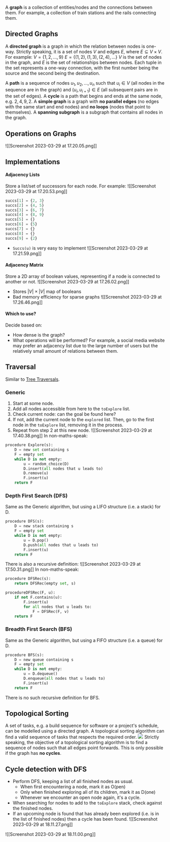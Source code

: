 A **graph** is a collection of entities/nodes and the connections between them. For example, a collection of train stations and the rails connecting them.

## Directed Graphs
A **directed graph** is a graph in which the relation between nodes is one-way.
Strictly speaking, it is a set of nodes $V$ and edges $E$, where $E \subseteq V \times V$.
For example:
$V= \{1, 2, \dots, 9\}$
$E = \{(1, 2), (1, 3), (2, 4), \dots\}$
$V$ is the set of nodes in the graph, and $E$ is the set of relationships between nodes. Each tuple in the set represents a one-way connection, with the first number being the source and the second being the destination.

A **path** is a sequence of nodes $u_1, u_2, \dots, u_n$ such that $u_i \in V$ (all nodes in the sequence are in the graph) and $(u_i, u_{i+1}) \in E$ (all subsequent pairs are in the set of edges).
A **cycle** is a path that begins and ends at the same node, e.g. $2, 4, 9, 2$.
A **simple graph** is a graph with **no parallel edges** (no edges with the same start and end nodes) and **no loops** (nodes that point to themselves).
A **spanning subgraph** is a subgraph that contains all nodes in the graph.

## Operations on Graphs
![[Screenshot 2023-03-29 at 17.20.05.png]]
## Implementations
#### Adjacency Lists
Store a list/set of successors for each node. For example:
![[Screenshot 2023-03-29 at 17.20.53.png]]
```python
succs[1] = {2, 3}
succs[2] = {4, 5}
succs[3] = {6, 7}
succs[4] = {8, 9}
succs[5] = {}
succs[6] = {5}
succs[7] = {}
succs[8] = {}
succs[9] = {2}

```
- `Succs(u)` is very easy to implement
![[Screenshot 2023-03-29 at 17.21.59.png]]

#### Adjacency Matrix
Store a 2D array of boolean values, representing if a node is connected to another or not.
![[Screenshot 2023-03-29 at 17.26.02.png]]
- Stores $|V| \times |V|$ map of booleans
- Bad memory efficiency for sparse graphs
![[Screenshot 2023-03-29 at 17.26.46.png]]
#### Which to use?
Decide based on:
- How dense is the graph?
- What operations will be performed?
For example, a social media website may prefer an adjacency list due to the large number of users but the relatively small amount of relations between them.

## Traversal
Similar to [Tree Traversals](Search%20Tree.md#Traversal).

### Generic
1. Start at some node.
2. Add all nodes accessible from here to the `toExplore` list.
3. Check current node: can the goal be found here?
4. If not, add the current node to the `explored` list. Then, go to the first node in the `toExplore` list, removing it in the process.
5. Repeat from step 2 at this new node.
![[Screenshot 2023-03-29 at 17.40.38.png]]
In non-maths-speak:
```python
procedure Explore(s):
	D = new set containing s
	F = empty set
	while D is not empty:
		u = random_choice(D)
		D.insert(all nodes that u leads to)
		D.remove(u)
		F.insert(u)
	return F
```

### Depth First Search (DFS)
Same as the Generic algorithm, but using a LIFO structure (i.e. a stack) for D.
```python
procedure DFS(s):
	D = new stack containing s
	F = empty set
	while D is not empty:
		u = D.pop()
		D.push(all nodes that u leads to)
		F.insert(u)
	return F
```
There is also a recursive definition:
![[Screenshot 2023-03-29 at 17.50.31.png]]
In non-maths-speak:
```python
procedure DFSRec(s):
	return DFSRec(empty set, s)

procedureDFSRec(F, u):
	if not F.contains(u):
		F.insert(u)
		for all nodes that u leads to:
			F = DFSRec(F, v)
	return F
```
### Breadth First Search (BFS)
Same as the Generic algorithm, but using a FIFO structure (i.e. a queue) for D.
```python
procedure BFS(s):
	D = new queue containing s
	F = empty set
	while D is not empty:
		u = D.dequeue()
		D.enqueue(all nodes that u leads to)
		F.insert(u)
	return F
```
There is no such recursive definition for BFS.

## Topological Sorting
A set of tasks, e.g. a build sequence for software or a project's schedule, can be modelled using a directed graph. A topological sorting algorithm can find a valid sequence of tasks that respects the required order. 
![](Pasted%20image%2020230130132811.png)
Strictly speaking, the objective of a topological sorting algorithm is to find a sequence of nodes such that all edges point forwards. This is only possible if the graph has **no cycles**.

## Cycle detection with DFS
- Perform DFS, keeping a list of all finished nodes as usual.
	- When first encountering a node, mark it as O(pen)
	- Only when finished exploring all of its children, mark it as D(one)
	- Whenever we encounter an open node again, it's a cycle.
- When searching for nodes to add to the `toExplore` stack, check against the finished nodes.
- If an upcoming node is found that has already been explored (i.e. is in the list of finished nodes) then a cycle has been found.
![[Screenshot 2023-03-29 at 18.11.27.png]]

![[Screenshot 2023-03-29 at 18.11.00.png]]

